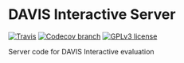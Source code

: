 # DAVIS Interactive Server

[![Travis](https://img.shields.io/travis/albertomontesg/davis-interactive-server.svg?style=for-the-badge)](https://travis-ci.org/albertomontesg/davis-interactive-server) [![Codecov branch](https://img.shields.io/codecov/c/github/albertomontesg/davis-interactive-server/master.svg?style=for-the-badge)](https://codecov.io/gh/albertomontesg/davis-interactive-server) [![GPLv3 license](https://img.shields.io/badge/License-GPL_v3-blue.svg?style=for-the-badge)](https://github.com/albertomontesg/davis-interactive-server/blob/master/LICENSE)

Server code for DAVIS Interactive evaluation
